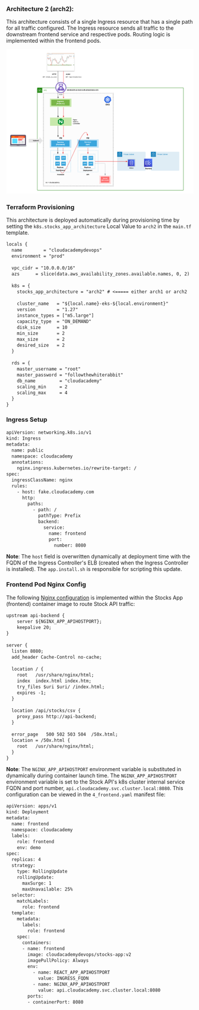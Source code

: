 ### Architecture 2 (arch2):
This architecture consists of a single Ingress resource that has a single path for all traffic configured. The Ingress resource sends all traffic to the downstream frontend service and respective pods. Routing logic is implemented within the frontend pods.

![Stocks App](/docs/eks-stocks-arch2.png)

### Terraform Provisioning
This architecture is deployed automatically during provisioning time by setting the `k8s.stocks_app_architecture` Local Value to `arch2` in the `main.tf` template.

```
locals {
  name        = "cloudacademydevops"
  environment = "prod"

  vpc_cidr = "10.0.0.0/16"
  azs      = slice(data.aws_availability_zones.available.names, 0, 2)
  
  k8s = {
    stocks_app_architecture = "arch2" # <===== either arch1 or arch2

    cluster_name   = "${local.name}-eks-${local.environment}"
    version        = "1.27"
    instance_types = ["m5.large"]
    capacity_type  = "ON_DEMAND"
    disk_size      = 10
    min_size       = 2
    max_size       = 2
    desired_size   = 2
  }

  rds = {
    master_username = "root"
    master_password = "followthewhiterabbit"
    db_name         = "cloudacademy"
    scaling_min     = 2
    scaling_max     = 4
  }
}
```

### Ingress Setup

```
apiVersion: networking.k8s.io/v1
kind: Ingress
metadata:
  name: public
  namespace: cloudacademy
  annotations:
    nginx.ingress.kubernetes.io/rewrite-target: /
spec:
  ingressClassName: nginx
  rules:
    - host: fake.cloudacademy.com
      http:
        paths:
          - path: /
            pathType: Prefix
            backend:
              service:
                name: frontend
                port:
                  number: 8080
```

**Note**: The `host` field is overwritten dynamically at deployment time with the FQDN of the Ingress Controller's ELB (created when the Ingress Controller is installed). The `app.install.sh` is responsible for scripting this update.

### Frontend Pod Nginx Config
The following [Nginx configuration](https://github.com/cloudacademy/stocks-app/blob/main/conf/conf.d/default.conf.template) is implemented within the Stocks App (frontend) container image to route Stock API traffic:

```
upstream api-backend {
    server ${NGINX_APP_APIHOSTPORT};
    keepalive 20;
}

server {
  listen 8080;
  add_header Cache-Control no-cache;

  location / {
    root   /usr/share/nginx/html;
    index  index.html index.htm;
    try_files $uri $uri/ /index.html;
    expires -1;
  }

  location /api/stocks/csv {
    proxy_pass http://api-backend;
  }

  error_page   500 502 503 504  /50x.html;
  location = /50x.html {
    root   /usr/share/nginx/html;
  }
}
```

**Note**: The `NGINX_APP_APIHOSTPORT` environment variable is substituted in dynamically during container launch time. The `NGINX_APP_APIHOSTPORT` environment variable is set to the Stock API's k8s cluster internal service FQDN and port number, `api.cloudacademy.svc.cluster.local:8080`. This configuration can be viewed in the `4_frontend.yaml` manifest file:

```
apiVersion: apps/v1
kind: Deployment
metadata:
  name: frontend
  namespace: cloudacademy
  labels:
    role: frontend
    env: demo
spec:
  replicas: 4
  strategy:
    type: RollingUpdate
    rollingUpdate:
      maxSurge: 1
      maxUnavailable: 25%
  selector:
    matchLabels:
      role: frontend
  template:
    metadata:
      labels:
        role: frontend
    spec:
      containers:
      - name: frontend
        image: cloudacademydevops/stocks-app:v2
        imagePullPolicy: Always
        env:
          - name: REACT_APP_APIHOSTPORT
            value: INGRESS_FQDN
          - name: NGINX_APP_APIHOSTPORT
            value: api.cloudacademy.svc.cluster.local:8080
        ports:
        - containerPort: 8080
```